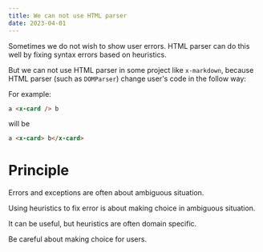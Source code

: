 ```yaml
---
title: We can not use HTML parser
date: 2023-04-01
---
```


Sometimes we do not wish to show user errors.
HTML parser can do this well by
fixing syntax errors based on heuristics.

But we can not use HTML parser in some project like `x-markdown`,
because HTML parser (such as `DOMParser`) change user's code in the follow way:

For example:

```html
a <x-card /> b
```

will be

```html
a <x-card> b</x-card>
```

# Principle

Errors and exceptions are often about ambiguous situation.

Using heuristics to fix error is about making choice in ambiguous situation.

It can be useful, but heuristics are often domain specific.

Be careful about making choice for users.
